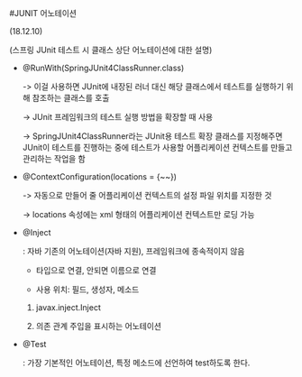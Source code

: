 ﻿#JUNIT 어노테이션

(18.12.10)

(스프링 JUnit 테스트 시 클래스 상단 어노테이션에 대한 설명)

- @RunWith(SpringJUnit4ClassRunner.class)

  -> 이걸 사용하면 JUnit에 내장된 러너 대신 해당 클래스에서 테스트를 실행하기 위해 참조하는 클래스를 호출

  -> JUnit 프레임워크의 테스트 실행 방법을 확장할 때 사용

  -> SpringJUnit4ClassRunner라는 JUnit용 테스트 확장 클래스를 지정해주면 JUnit이 테스트를 진행하는 중에 테스트가 사용할 어플리케이션 컨텍스트를 만들고 관리하는 작업을 함

- @ContextConfiguration(locations = {~~})

  -> 자동으로 만들어 줄 어플리케이션 컨텍스트의 설정 파일 위치를 지정한 것

  -> locations 속성에는 xml 형태의 어플리케이션 컨텍스트만 로딩 가능

- @Inject

  : 자바 기존의 어노테이션(자바 지원), 프레임워크에 종속적이지 않음

  * 타입으로 연결, 안되면 이름으로 연결

  * 사용 위치: 필드, 생성자, 메소드

  1. javax.inject.Inject

  2. 의존 관계 주입을 표시하는 어노테이션

- @Test

  : 가장 기본적인 어노테이션, 특정 메소드에 선언하여 test하도록 한다.


